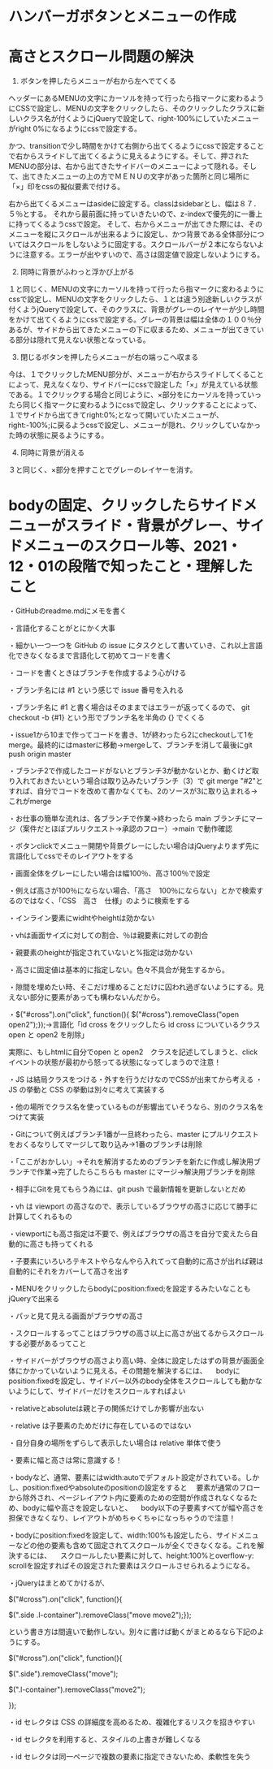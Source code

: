 # ハンバーガボタンとメニューの作成
# 高さとスクロール問題の解決

1. ボタンを押したらメニューが右から左へでてくる  

ヘッダーにあるMENUの文字にカーソルを持って行ったら指マークに変わるようにCSSで設定し、MENUの文字をクリックしたら、そのクリックしたクラスに新しいクラス名が付くようにjQueryで設定して、right-100%にしていたメニューがright 0%になるようにcssで設定する。

かつ、transitionで少し時間をかけて右側から出てくるようにcssで設定することで右からスライドして出てくるように見えるようにする。そして、押されたMENUの部分は、右から出てきたサイドバーのメニューによって隠れる。そして、出てきたメニューの上の方でＭＥＮＵの文字があった箇所と同じ場所に「×」印をcssの擬似要素で付ける。


右から出てくるメニューはasideに設定する。classはsidebarとし、幅は８７．５％とする。
それから最前面に持っていきたいので、z-indexで優先的に一番上に持ってくるようcssで設定。
そして、右からメニューが出てきた際には、そのメニューを縦にスクロールが出来るように設定し、かつ背景である全体部分についてはスクロールをしないように固定する。スクロールバーが２本にならないように注意する。エラーが出やすいので、高さは固定値で設定しないようにする。


2. 同時に背景がふわっと浮かび上がる  

１と同じく、MENUの文字にカーソルを持って行ったら指マークに変わるようにcssで設定し、MENUの文字をクリックしたら、１とは違う別途新しいクラスが付くようjQueryで設定して、そのクラスに、背景がグレーのレイヤーが少し時間をかけて出てくるようにcssで設定する。グレーの背景は幅は全体の１００％分あるが、サイドから出てきたメニューの下に収まるため、メニューが出てきている部分は隠れて見えない状態となっている。

3. 閉じるボタンを押したらメニューが右の端っこへ収まる  

今は、１でクリックしたMENU部分が、メニューが右からスライドしてくることによって、見えなくなり、サイドバーにcssで設定した「×」が見えている状態である。１でクリックする場合と同じように、×部分をにカーソルを持っていったら同じく指マークに変わるようにcssで設定し、クリックすることによって、１でサイドから出てきてright:0%;となって開いていたメニューが、right:-100%;に戻るようcssで設定し、メニューが隠れ、クリックしていなかった時の状態に戻るようにする。


4. 同時に背景が消える  

３と同じく、×部分を押すことでグレーのレイヤーを消す。


# bodyの固定、クリックしたらサイドメニューがスライド・背景がグレー、サイドメニューのスクロール等、2021・12・01の段階で知ったこと・理解したこと
・GitHubのreadme.mdにメモを書く

・言語化することがとにかく大事

・細かい一つ一つを GitHub の issue にタスクとして書いていき、これ以上言語化できなくなるまで言語化して初めてコードを書く

・コードを書くときはブランチを作成するよう心がける

・ブランチ名には #1 という感じで issue 番号を入れる

・ブランチ名に #1 と書く場合はそのままではエラーが返ってくるので、 git checkout -b {#1} という形でブランチ名を半角の {} でくくる

・issue1から10まで作ってコードを書き、1が終わったら2にcheckoutして1をmerge。最終的にはmasterに移動→mergeして、ブランチを消して最後にgit push origin master

・ブランチ2で作成したコードがないとブランチ3が動かないとか、動くけど取り入れておきたいという場合は取り込みたいブランチ（3）で
git merge "#2"とすれば、自分でコードを改めて書かなくても、2のソースが3に取り込まれる→これがmerge

・お仕事の簡単な流れは、各ブランチで作業→終わったら main ブランチにマージ（案件だとほぼプルリクエスト→承認のフロー）→main で動作確認

・ボタンclickでメニュー開閉や背景グレーにしたい場合はjQueryよりまず先に言語化してcssでそのレイアウトをする

・画面全体をグレーにしたい場合は幅100％、高さ100％で設定

・例えば高さが100％にならない場合、「高さ　100％にならない」とかで検索するのではなく、「CSS　高さ　仕様」のように検索をする

・インライン要素にwidhtやheightは効かない

・vhは画面サイズに対しての割合、％は親要素に対しての割合

・親要素のheightが指定されていないと%指定は効かない

・高さに固定値は基本的に指定しない。色々不具合が発生するから。

・隙間を埋めたい時、そこだけ埋めることだけに囚われ過ぎないようにする。見えない部分に要素があっても構わないんだから。

・$("#cross").on("click", function(){ $("#cross").removeClass("open open2");});→言語化「id cross をクリックしたら id cross についているクラス open と open2 を削除」

実際に、もしhtmlに自分でopen と open2　クラスを記述してしまうと、clickイベントの状態が最初から怒ってる状態になってしまうので注意！

・JS は結局クラスをつける・外すを行うだけなのでCSSが出来てから考える
・JS の挙動と CSS の挙動は別々に考えて実装する

・他の場所でクラス名を使っているものが影響出ていそうなら、別のクラス名をつけて実装

・Gitについて例えばブランチ1番が一旦終わったら、master にプルリクエストをおくるなりしてマージして取り込み→1番のブランチは削除

・「ここがおかしい」→それを解消するためのブランチを新たに作成し解決用ブランチで作業→完了したらこちらも master にマージ→解決用ブランチを削除

・相手にGitを見てもらう為には、git push で最新情報を更新しないとだめ

・vh は viewport の高さなので、表示しているブラウザの高さに応じて勝手に計算してくれるもの

・viewportにも高さ指定は不要で、例えばブラウザの高さを自分で変えたら自動的に高さも持ってくれる

・子要素にいろいろテキストやらなんやら入れてって自動的に高さが出れば親は自動的にそれをカバーして高さを出す

・MENUをクリックしたらbodyにposition:fixed;を設定するみたいなこともjQueryで出来る

・パッと見て見える画面がブラウザの高さ

・スクロールするってことはブラウザの高さ以上に高さが出てるからスクロールする必要があるってこと

・サイドバーがブラウザの高さより高い時、全体に設定したはずの背景が画面全体にかかっていないように見える。その問題を解決するには、
　bodyにposition:fixedを設定し、サイドバー以外のbody全体をスクロールしても動かないようにして、サイドバーだけをスクロールすればよい
 
・relativeとabsoluteは親と子の関係だけでしか影響が出ない

・relative は子要素のためだけに存在しているのではない

・自分自身の場所をずらして表示したい場合は relative 単体で使う

・要素に幅と高さは常に意識する！

・bodyなど、通常、要素にはwidth:autoでデフォルト設定がされている。しかし、position:fixedやabsoluteのpositionの設定をすると
　要素が通常のフローから除外され、ページレイアウト内に要素のための空間が作成されなくなるため、bodyに幅や高さを設定しないと、
　body以下の子要素すべてが幅や高さを担保できなくなり、レイアウトがめちゃくちゃになっちゃうので注意！
 
・bodyにposition:fixedを設定して、width:100%も設定したら、サイドメニューなどの他の要素も含めて固定されてスクロールが全くできなくなる。これを解決するには、
　スクロールしたい要素に対して、height:100%とoverflow-y: scrollを設定すればその設定された要素はスクロールさせられるようになる。

・jQueryはまとめてかけるが、

$("#cross").on("click", function(){

$(".side .l-container").removeClass("move move2");});

という書き方は間違いで動作しない。別々に書けば動くがまとめるなら下記のようにする。

$("#cross").on("click", function(){

  $(".side").removeClass("move");
  
  $(".l-container").removeClass("move2");
  
});

・id セレクタは CSS の詳細度を高めるため、複雑化するリスクを招きやすい

・id セレクタを利用すると、スタイルの上書きが難しくなる

・id セレクタは同一ページで複数の要素に指定できないため、柔軟性を失う

